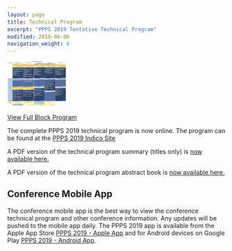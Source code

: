 ```yaml
---
layout: page
title: Technical Program
excerpt: "PPPS 2019 Tentative Technical Program"
modified: 2019-06-06
navigation_weight: 6
---
```


<div style="float:left;margin-right:10%;">
<a href="/images/program.png">
<img src="/images/program_th.png" alt="Technical Program" style="width:30%;margin-bottom:1em;">
</a>
</div>
<div class="gallery-ender"></div>

<a href="/images/program.png">View Full Block Program</a>


The complete PPPS 2019 technical program is now online. The program can be found at the [PPPS 2019 Indico Site](https://indico.cern.ch/event/727938/timetable/?layout=room#20190622.detailed)

A PDF version of the technical program summary (titles only) is <a href="/assets/TechnicalProgram-20190516.pdf">now available here.</a>

A PDF version of the technical program abstract book is <a href="/assets/AbstractBook-20190524.pdf">now available here.</a>

## Conference Mobile App

The conference mobile app is the best way to view the conference technical program and other conference information. Any updates will be pushed to the mobile app daily. The PPPS 2019 app is available from the Apple App Store [PPPS 2019 - Apple App](https://apps.apple.com/us/app/ppps-2019/id1457191911?mt=8) and for Android devices on Google Play [PPPS 2019 - Android App](https://play.google.com/store/apps/details?id=pl.pcss.ppps2019). 

